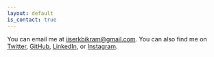 ```yaml
---
layout: default
is_contact: true
---
```


You can email me at [iiserkbikram@gmail.com](iiserkbikram@gmail.com).  You can also find me on [Twitter](https://twitter.com/iiserkbikram), [GitHub](https://github.com/bikrammajhi), [LinkedIn](https://www.linkedin.com/in/bikrammajhi/), or [Instagram](https://www.instagram.com/bikram22_7pi/). 
